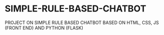 # SIMPLE-RULE-BASED-CHATBOT
PROJECT ON SIMPLE RULE BASED CHATBOT BASED ON HTML, CSS, JS (FRONT END) AND PYTHON (FLASK)
